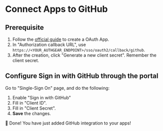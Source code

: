 # Connect Apps to GitHub

## Prerequisite

1. Follow the [official guide](https://docs.github.com/en/developers/apps/building-oauth-apps/creating-an-oauth-app) to create a OAuth App.
2. In "Authorization callback URL", use `https://<YOUR_AUTHGEAR_ENDPOINT>/sso/oauth2/callback/github`.
3. After the creation, click "Generate a new client secret". Remember the client secret.

## Configure Sign in with GitHub through the portal

Go to "Single-Sign On" page, and do the following:

1. Enable "Sign in with GitHub"
2. Fill in "Client ID".
3. Fill in "Client Secret".
4. **Save** the changes.

🎉 Done! You have just added GitHub integration to your apps!
